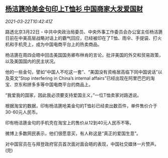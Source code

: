 <!--1616410864000-->
[杨洁篪呛美金句印上T恤衫 中国商家大发爱国财](https://cn.reuters.com/article/china-us-dip-riposte-online-items-0322-idCNKBS2BE19B)
------

<div><i>2021-03-22T10:42:41Z</i></div><p>路透北京3月22日 - 中共中央政治局委员、中央外事工作委员会办公室主任杨洁篪日前在中美高层战略对话上的霸气回应，已经被印在了T恤、雨伞、手提袋、打火机和手机壳上，成为中国电商平台上的热卖商品。</p><p>杨洁篪在周四会晤中回击美国国务卿布林肯的言论，批评美国的外交和贸易政策，以及美国国内的民主状况。</p><p>他的一些金句，譬如“中国人不吃这一套”、“美国没有资格居高临下同中国说话”以及英文“Stop interfering in China’s internal affairs”已经出现在阿里巴巴的淘宝、京东和拼多多等中国电商平台的商品上。</p><p>“我爱我的国家，因此我必须要支持爱国主义，”一位T恤卖家对路透说。</p><p>根据淘宝的数据，印有杨洁篪呛美金句的T恤衫已经卖出数百件，单件售价介于30-60元人民币。</p><p>印有杨洁篪金句的手机壳在淘宝上的售价从12到40元人民币不等。</p><p>微博上多数网民表示，他们很愿意买，有人称这是“真正的爱国生意”。</p><p>对中国官员在与拜登政府官员首次面对面会晤的表现，中国社交媒体一片赞声。(完)</p>

